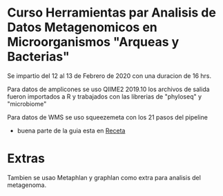 <h1 class="h1">Curso Herramientas par Analisis de Datos Metagenomicos en Microorganismos "Arqueas y Bacterias" </h1>

Se impartio del 12 al 13 de Febrero de 2020 con una duracion de 16 hrs.

Para datos de amplicones se uso QIIME2 2019.10 los archivos de salida fueron importados a R y trabajados con las librerias de "phyloseq" y "microbiome"

Para datos de WMS se uso squeezemeta con los 21 pasos  del pipeline

- buena parte de la guia esta en [Receta](https://github.com/AdrianMtz-Santana/Curso-Herramientas-par-Analisis-de-Datos-MEtagenomicos-en-Microorganismos-Arqueas-y-Bacterias-/blob/47a448ddc05f53a3e063b6fc9d6230688a26fc95/Curso_Feb2020/Receta_phylomicrobiome_correct.pdf)



<h1 class="h1">Extras </h1>

Tambien se usao Metaphlan y graphlan como extra para analisis del metagenoma.

